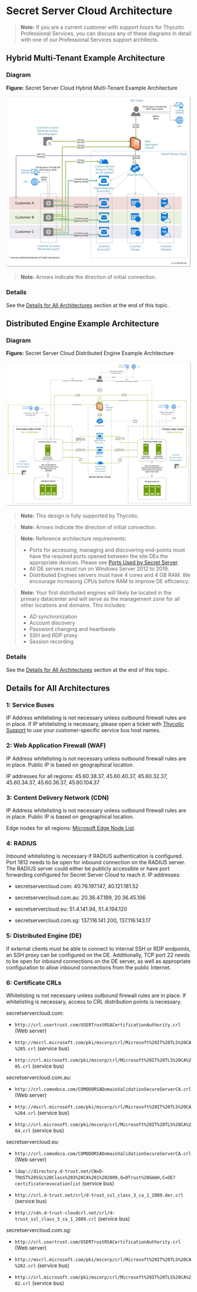 [title]: # (Secret Server Cloud Architecture)
[tags]: # (Secret Server Cloud, Architecture)
[priority]: # (1000)

# Secret Server Cloud Architecture

> **Note:** If you are a current customer with support hours for Thycotic Professional Services, you can discuss any of these diagrams in detail with one of our Professional Services support architects.

## Hybrid Multi-Tenant Example Architecture 

### Diagram

**Figure:** Secret Server Cloud Hybrid Multi-Tenant Example Architecture

![image-20200522120219066](images/image-20200522120219066.png)

> **Note:** Arrows indicate the direction of initial connection.

### Details

See the [Details for All Architectures](#Details-for-All-Architectures) section at the end of this topic.

## Distributed Engine Example Architecture

### Diagram

**Figure:** Secret Server Cloud Distributed Engine Example Architecture

![image-20200904111444011](images/image-20200904111444011.png)

>**Note:** This design is fully supported by Thycotic.

> **Note:** Arrows indicate the direction of initial connection.

> **Note:** Reference architecture requirements:
>
> - Ports for accessing, managing and discovering end-points must have the required ports opened between the site DEs the appropriate devices. Please see [Ports Used by Secret Server](../../networking/secret-server-ports/index.md).
> - All DE servers must run on Windows Server 2012 to 2019.
> - Distributed Engines servers must have 4 cores and 4 GB RAM. We encourage increasing CPUs before RAM to improve DE efficiency.

> **Note:** Your first distributed engines will likely be located in the primary datacenter and will
> serve as the management zone for all other locations and domains. This includes:
>
> - AD synchronization
> - Account discovery
> - Password changing and heartbeats
> - SSH and RDP proxy
> - Session recording

### Details

See the [Details for All Architectures](#Details-for-All-Architectures) section at the end of this topic.

## Details for All Architectures

### 1: Service Buses

IP Address whitelisting is not necessary unless outbound firewall rules are in place. If IP whitelisting is necessary, please open a ticket with [Thycotic Support](../../support/index.md) to use your customer-specific service bus host names.

### 2: Web Application Firewall (WAF)

IP Address whitelisting is not necessary unless outbound firewall rules are in place. Public IP is based on geographical location.

IP addresses for all regions: 45.60.38.37, 45.60.40.37, 45.60.32.37, 45.60.34.37, 45.60.36.37, 45.60.104.37

### 3: Content Delivery Network (CDN)

IP Address whitelisting is not necessary unless outbound firewall rules are in place. Public IP is based on geographical location.

Edge nodes for all regions: [Microsoft Edge Node List](https://docs.microsoft.com/en-us/rest/api/cdn/edgenodes/list).

### 4: RADIUS

Inbound whitelisting is necessary if RADIUS authentication is configured. Port 1812 needs to be open for inbound connection on the RADIUS server. The RADIUS server could either be publicly accessible or have port forwarding configured for Secret Server Cloud to reach it. IP addresses:

- secretservercloud.com: 40.76.197.147, 40.121.181.52

- secretservercloud.com.au: 20.36.47.199, 20.36.45.106

- secretservercloud.eu: 51.4.141.94, 51.4.194.120

- secretservercloud.com.sg: 137.116.141.200, 137.116.143.17

### 5: Distributed Engine (DE)

If external clients must be able to connect to internal SSH or RDP endpoints, an SSH proxy can be configured on the DE. Additionally, TCP port 22 needs to be open for inbound connections on the DE server, as well as appropriate configuration to allow inbound connections from the public Internet.

### 6: Certificate CRLs

Whitelisting is not necessary unless outbound firewall rules are in place. If whitelisting is necessary, access to CRL distribution points is necessary.

secretservercloud.com:

- `http://crl.usertrust.com/USERTrustRSACertificationAuthority.crl` (Web server)

- `http://mscrl.microsoft.com/pki/mscorp/crl/Microsoft%20IT%20TLS%20CA%205.crl` (service bus)

- `http://crl.microsoft.com/pki/mscorp/crl/Microsoft%20IT%20TLS%20CA%205.crl` (service bus)

secretservercloud.com.au:

- `http://crl.comodoca.com/COMODORSADomainValidationSecureServerCA.crl` (Web server)

- `http://mscrl.microsoft.com/pki/mscorp/crl/Microsoft%20IT%20TLS%20CA%204.crl` (service bus)

- `http://crl.microsoft.com/pki/mscorp/crl/Microsoft%20IT%20TLS%20CA%204.crl` (service bus)

secretservercloud.eu:

- `http://crl.comodoca.com/COMODORSADomainValidationSecureServerCA.crl` (Web server)

- `ldap://directory.d-trust.net/CN=D-TRUST%20SSL%20Class%203%20CA%201%202009,O=DTrust%20GmbH,C=DE?certificaterevocationlist` (service bus)

- `http://crl.d-trust.net/crl/d-trust_ssl_class_3_ca_1_2009.der.crl` (service bus)

- `http://cdn.d-trust-cloudcrl.net/crl/d-trust_ssl_class_3_ca_1_2009.crl` (service bus)

 secretservercloud.com.sg:

- `http://crl.usertrust.com/USERTrustRSACertificationAuthority.crl` (Web server)

- `http://mscrl.microsoft.com/pki/mscorp/crl/Microsoft%20IT%20TLS%20CA%202.crl` (service bus)

- `http://crl.microsoft.com/pki/mscorp/crl/Microsoft%20IT%20TLS%20CA%202.crl` (service bus)